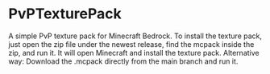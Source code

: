 # PvPTexturePack
A simple PvP texture pack for Minecraft Bedrock.
To install the texture pack, just open the zip file under the newest release, find the mcpack inside the zip, and run it. It will open Minecraft and install the texture pack.
Alternative way: Download the .mcpack directly from the main branch and run it.
